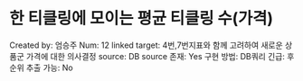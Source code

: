 # 한 티클링에 모이는 평균 티클링 수(가격)

Created by: 엄승주
Num: 12
linked target: 4번,7번지표와 함께 고려하여 새로운 상품군 가격에 대한 의사결정
source: DB
source 존재: Yes
구현 방법: DB쿼리
긴급: 후순위
추출 가능: No